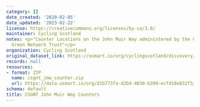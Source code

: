 ```yaml
---
category: []
date_created: '2020-02-05'
date_updated: '2023-02-22'
license: https://creativecommons.org/licenses/by-sa/3.0/
maintainer: Cycling Scotland
notes: <p>"Counter Locations on the John Muir Way administered by the Central Scotland
  Green Network Trust"</p>
organization: Cycling Scotland
original_dataset_link: https://usmart.io/org/cyclingscotland/discovery/discovery-view-detail/f15da707-ae6a-4899-9d94-68e709e6160a
records: null
resources:
- format: ZIP
  name: csgnt_jmw_counter.zip
  url: https://data.usmart.io/org/d1b773fa-d2bd-4830-b399-ecfd18e832f3/resource?resourceGUID=6c02dce2-4593-45d9-baa0-477b7fb5e7ce
schema: default
title: CSGNT John Muir Way Counters
---
```

